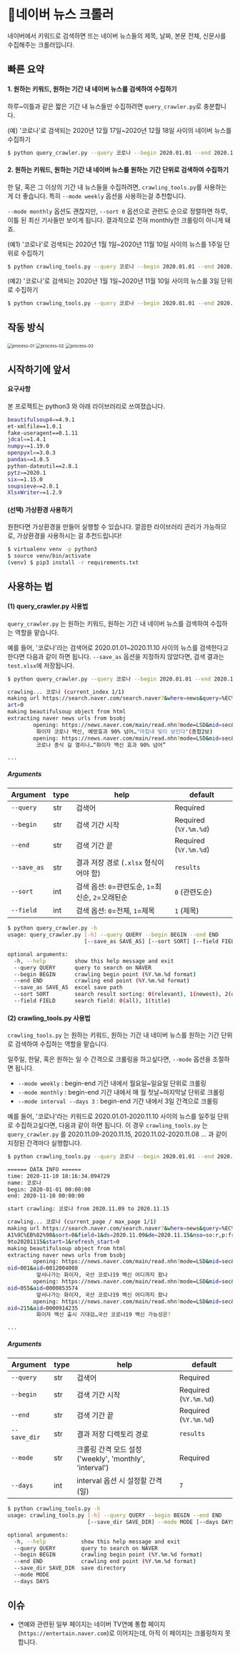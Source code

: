 # :green_book:네이버 뉴스 크롤러 

네이버에서 키워드로 검색하면 뜨는 네이버 뉴스들의 제목, 날짜, 본문 전체, 신문사를 수집해주는 크롤러입니다.



## 빠른 요약

#### 1. 원하는 키워드, 원하는 기간 내 네이버 뉴스를 검색하여 수집하기

하루~이틀과 같은 짧은 기간 내 뉴스들만 수집하려면 `query_crawler.py`로 충분합니다.

(예) '코로나'로 검색되는 2020년 12월 17일~2020년 12월 18일 사이의 네이버 뉴스를 수집하기

```bash
$ python query_crawler.py --query 코로나 --begin 2020.01.01 --end 2020.11.10
```



#### 2. 원하는 키워드, 원하는 기간 내 네이버 뉴스를 원하는 기간 단위로 검색하여 수집하기

한 달, 혹은 그 이상의 기간 내 뉴스들을 수집하려면, `crawling_tools.py`를 사용하는게 더 좋습니다. 특히 `--mode weekly` 옵션을 사용하는걸 추천합니다.



 `--mode monthly` 옵션도 괜찮지만, `--sort 0` 옵션으로 관련도 순으로 정렬하면 하루, 이틀 된 최신 기사들만 보이게 됩니다. 결과적으로 전혀 monthly한 크롤링이 아니게 돼죠.



(예1) '코로나'로 검색되는 2020년 1월 1일~2020년 11월 10일 사이의 뉴스를 1주일 단위로 수집하기

```bash
$ python crawling_tools.py --query 코로나 --begin 2020.01.01 --end 2020.11.10 --mode weekly
```



(예2) '코로나'로 검색되는 2020년 1월 1일~2020년 11월 10일 사이의 뉴스를 3일 단위로 수집하기

```bash
$ python crawling_tools.py --query 코로나 --begin 2020.01.01 --end 2020.11.10 --mode interval --days 3
```



## 작동 방식

<img src="src/readme/process-01.PNG" alt="process-01" style="zoom:67%;" />

<img src="src/readme/process-02.PNG" alt="process-02" style="zoom: 67%;" />

<img src="src/readme/process-03.PNG" alt="process-03" style="zoom:67%;" />





## 시작하기에 앞서

#### 요구사항

본 프로젝트는 python3 와 아래 라이브러리로 쓰여졌습니다. 

```bash
beautifulsoup4==4.9.1
et-xmlfile==1.0.1
fake-useragent==0.1.11
jdcal==1.4.1
numpy==1.19.0
openpyxl==3.0.3
pandas==1.0.5
python-dateutil==2.8.1
pytz==2020.1
six==1.15.0
soupsieve==2.0.1
XlsxWriter==1.2.9
```



#### (선택) 가상환경 사용하기

원한다면 가상환경을 만들어 실행할 수 있습니다. 깔끔한 라이브러리 관리가 가능하므로, 가상환경을 사용하시는 걸 추천드립니다!

```bash
$ virtualenv venv -p python3
$ source venv/bin/activate
(venv) $ pip3 install -r requirements.txt
```



## 사용하는 법

#### (1) query_crawler.py 사용법

`query_crawler.py` 는 원하는 키워드, 원하는 기간 내 네이버 뉴스를 검색하여 수집하는 역할을 맡습니다.

예를 들어, '코로나'라는 검색어로 2020.01.01~2020.11.10 사이의 뉴스를 검색한다고 한다면 다음과 같이 하면 됩니다. `--save_as` 옵션을 지정하지 않았다면, 검색 결과는 `test.xlsx`에 저장됩니다.

```bash
$ python query_crawler.py --query 코로나 --begin 2020.01.01 --end 2020.11.10

crawling... 코로나 (current_index 1/1)
making url https://search.naver.com/search.naver?&where=news&query=%EC%BD%94%EB%A1%9C%EB%82%98&sort=0&field=1&ds=2020.01.01&de=2020.11.10&nso=so:r,p:from20200101to20201110&start=1&refresh_st
art=0
making beautifulsoup object from html
extracting naver news urls from bsobj
        opening: https://news.naver.com/main/read.nhn?mode=LSD&mid=sec&sid1=104&oid=001&aid=0012002987
         화이자 코로나 백신, 예방효과 90% 넘어…"마침내 빛이 보인다"(종합2보)
        opening: https://news.naver.com/main/read.nhn?mode=LSD&mid=sec&sid1=104&oid=056&aid=0010931619
         코로나 종식 길 열리나…“화이자 백신 효과 90% 넘어”

...
```



##### Arguments

| Argument    | type | help                                              | default               |
| ----------- | ---- | ------------------------------------------------- | --------------------- |
| `--query`   | str  | 검색어                                            | Required              |
| `--begin`   | str  | 검색 기간 시작                                    | Required (`%Y.%m.%d`) |
| `--end`     | str  | 검색 기간 끝                                      | Required (`%Y.%m.%d`) |
| `--save_as` | str  | 결과 저장 경로 (`.xlsx` 형식이어야 함)            | `results`             |
| `--sort`    | int  | 검색 옵션: `0`=관련도순, `1`=최신순, `2`=오래된순 | `0` (관련도순)        |
| `--field`   | int  | 검색 옵션: `0`=전체, `1`=제목                     | `1` (제목)            |

```bash
$ python query_crawler.py -h
usage: query_crawler.py [-h] --query QUERY --begin BEGIN --end END
                        [--save_as SAVE_AS] [--sort SORT] [--field FIELD]

optional arguments:
  -h, --help         show this help message and exit
  --query QUERY      query to search on NAVER
  --begin BEGIN      crawling begin point (%Y.%m.%d format)
  --end END          crawling end point (%Y.%m.%d format)
  --save_as SAVE_AS  excel save path
  --sort SORT        search result sorting: 0(relevant), 1(newest), 2(oldest)
  --field FIELD      search field: 0(all), 1(title)
```







#### (2) crawling_tools.py 사용법

`crawling_tools.py` 는 원하는 키워드, 원하는 기간 내 네이버 뉴스를 원하는 기간 단위로 검색하여 수집하는 역할을 맡습니다. 

일주일, 한달, 혹은 원하는 일 수 간격으로 크롤링을 하고싶다면, `--mode` 옵션을 조절하면 됩니다. 

- `--mode weekly` : begin-end 기간 내에서 월요일~일요일 단위로 크롤링
- `--mode monthly` : begin-end 기간 내에서 매 월 첫날~마지막날 단위로 크롤링
- `--mode interval --days 3` : begin-end 기간 내에서 3일 간격으로 크롤링

예를 들어, '코로나'라는 키워드로 2020.01.01-2020.11.10 사이의 뉴스를 일주일 단위로 수집하고싶다면, 다음과 같이 하면 됩니다. 이 경우 `crawling_tools.py` 는 `query_crawler.py` 를 2020.11.09-2020.11.15, 2020.11.02-2020.11.08 ... 과 같이 지정된 간격마다 실행합니다.

```bash
$ python crawling_tools.py --query 코로나 --begin 2020.01.01 --end 2020.11.10 --mode weekly

====== DATA INFO ======
time: 2020-11-10 18:16:34.094729
name: 코로나
begin: 2020-01-01 00:00:00
end: 2020-11-10 00:00:00

start crawling: 코로나 from 2020.11.09 to 2020.11.15

crawling... 코로나 (current_page / max_page 1/1)
making url https://search.naver.com/search.naver?&where=news&query=%EC%BD%94%EB%
A1%9C%EB%82%98&sort=0&field=1&ds=2020.11.09&de=2020.11.15&nso=so:r,p:from2020110
9to20201115&start=1&refresh_start=0
making beautifulsoup object from html
extracting naver news urls from bsobj
        opening: https://news.naver.com/main/read.nhn?mode=LSD&mid=sec&sid1=101&
oid=001&aid=0012004008
         앞서나가는 화이자, 국산 코로나19 백신 어디까지 왔나
        opening: https://news.naver.com/main/read.nhn?mode=LSD&mid=sec&sid1=101&
oid=055&aid=0000853574
         앞서나가는 화이자, 국산 코로나19 백신 어디까지 왔나
        opening: https://news.naver.com/main/read.nhn?mode=LSD&mid=sec&sid1=102&
oid=215&aid=0000914235
         화이자 백신 출시 기대감…국산 코로나19 백신 가능성은?

...
```



##### Arguments

| Argument     | type | help                                                    | default               |
| ------------ | ---- | ------------------------------------------------------- | --------------------- |
| `--query`    | str  | 검색어                                                  | Required              |
| `--begin`    | str  | 검색 기간 시작                                          | Required (`%Y.%m.%d`) |
| `--end`      | str  | 검색 기간 끝                                            | Required (`%Y.%m.%d`) |
| `--save_dir` | str  | 결과 저장 디렉토리 경로                                 | `results`             |
| `--mode`     | str  | 크롤링 간격 모드 설정 ('weekly', 'monthly', 'interval') | Required              |
| `--days`     | int  | interval 옵션 시 설정할 간격 (일)                       | `7`                   |

```bash
$ python crawling_tools.py -h
usage: crawling_tools.py [-h] --query QUERY --begin BEGIN --end END
                         [--save_dir SAVE_DIR] --mode MODE [--days DAYS]

optional arguments:
  -h, --help           show this help message and exit
  --query QUERY        query to search on NAVER
  --begin BEGIN        crawling begin point (%Y.%m.%d format)
  --end END            crawling end point (%Y.%m.%d format)
  --save_dir SAVE_DIR  save directory
  --mode MODE
  --days DAYS
```





## 이슈

- 연예와 관련된 일부 페이지는 네이버 TV연예 통합 페이지(`https://entertain.naver.com`)로 이어지는데, 아직 이 페이지는 크롤링하지 못합니다. 

